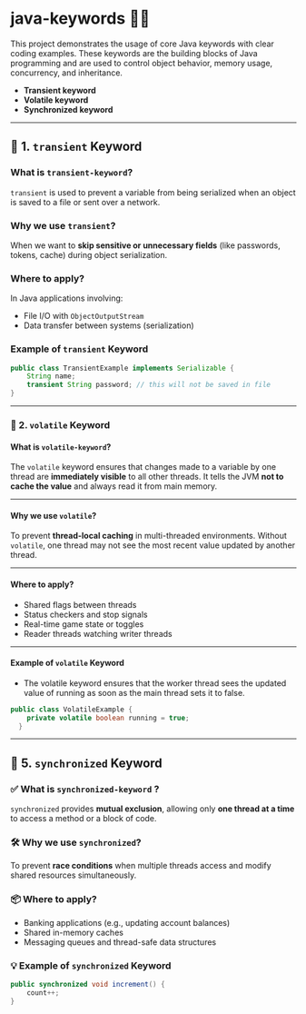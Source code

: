 # java-keywords 🔑📘

This project demonstrates the usage of core Java keywords with clear coding examples. These keywords are the building blocks of Java programming and are used to control object behavior, memory usage, concurrency, and inheritance.
  - **Transient keyword**
  - **Volatile keyword**
  - **Synchronized keyword**

---

## 🔸 1. `transient` Keyword

### What is `transient-keyword`?
`transient` is used to prevent a variable from being serialized when an object is saved to a file or sent over a network.

### Why we use `transient`?
When we want to **skip sensitive or unnecessary fields** (like passwords, tokens, cache) during object serialization.

### Where to apply?
In Java applications involving:
- File I/O with `ObjectOutputStream`
- Data transfer between systems (serialization)

### Example of `transient` Keyword
  ```java
  public class TransientExample implements Serializable {
      String name;
      transient String password; // this will not be saved in file
  }
  ```

---

### 🔸 2. `volatile` Keyword

#### What is `volatile-keyword`?
The `volatile` keyword ensures that changes made to a variable by one thread are **immediately visible** to all other threads. It tells the JVM **not to cache the value** and always read it from main memory.

---

#### Why we use `volatile`?
To prevent **thread-local caching** in multi-threaded environments. Without `volatile`, one thread may not see the most recent value updated by another thread.

---

#### Where to apply?
- Shared flags between threads
- Status checkers and stop signals
- Real-time game state or toggles
- Reader threads watching writer threads

---

#### Example of `volatile` Keyword

  -  The volatile keyword ensures that the worker thread sees the updated value of running as soon as the main thread sets it to false.
  ```java
  public class VolatileExample {
      private volatile boolean running = true;
    }
  ```
---
## 🔸 5. `synchronized` Keyword

### ✅ What is `synchronized-keyword` ?
`synchronized` provides **mutual exclusion**, allowing only **one thread at a time** to access a method or a block of code.

### 🛠️ Why we use `synchronized`?
To prevent **race conditions** when multiple threads access and modify shared resources simultaneously.

### 📦 Where to apply?
- Banking applications (e.g., updating account balances)
- Shared in-memory caches
- Messaging queues and thread-safe data structures

### 💡 Example of `synchronized` Keyword
```java
public synchronized void increment() {
    count++;
}
```
